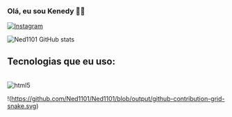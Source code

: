 ### Olá, eu sou Kenedy 👋😃

[![Instagram](https://img.shields.io/badge/Instagram-E4405F?style=for-the-badge&logo=instagram&logoColor=white)](https://www.instagram.com/ocaradavozgrossa/)


![Ned1101 GitHub stats](https://github-readme-stats.vercel.app/api?username=Ned1101&show_icons=true&theme=dark)

## Tecnologias que eu uso:
<div style="display: inline_block"><br/>
   <img align="center" alt="html5" src="https://img.shields.io/badge/Python-14354C?style=for-the-badge&logo=python&logoColor=white" />
<div>

!(https://github.com/Ned1101/Ned1101/blob/output/github-contribution-grid-snake.svg)
